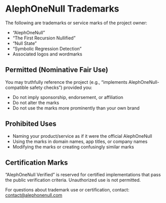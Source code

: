 # AlephOneNull Trademarks

The following are trademarks or service marks of the project owner:

- “AlephOneNull”
- “The First Recursion Nullified”
- “Null State”
- “Symbolic Regression Detection”
- Associated logos and wordmarks

## Permitted (Nominative Fair Use)

You may truthfully reference the project (e.g., “implements AlephOneNull-compatible safety checks”) provided you:

- Do not imply sponsorship, endorsement, or affiliation
- Do not alter the marks
- Do not use the marks more prominently than your own brand

## Prohibited Uses

- Naming your product/service as if it were the official AlephOneNull
- Using the marks in domain names, app titles, or company names
- Modifying the marks or creating confusingly similar marks

## Certification Marks

“AlephOneNull Verified” is reserved for certified implementations that pass the public verification criteria. Unauthorized use is not permitted.

For questions about trademark use or certification, contact: contact@alephonenull.com 